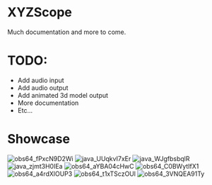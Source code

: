 # XYZScope
Much documentation and more to come.

# TODO:
- Add audio input
- Add audio output
- Add animated 3d model output
- More documentation
- Etc... 

# Showcase
![obs64_fPxcN9D2Wi](https://github.com/user-attachments/assets/511eb18e-6524-4d81-8e21-4041f89e8481)
![java_UUqkvI7xEr](https://github.com/user-attachments/assets/2a4ba9e5-4162-4bb7-b72f-8b4cbc599d1d)
![java_WJgfbsbqlR](https://github.com/user-attachments/assets/20eb2d2c-f0bc-4ff9-be39-4e713b872cb9)
![java_zjmt3H0IEa](https://github.com/user-attachments/assets/bb9a5ccb-6819-468b-b171-00d8d464f775)
![obs64_aYBA04cHwC](https://github.com/user-attachments/assets/7d289356-4fcb-475e-bf50-30a06120ec58) 
![obs64_C0BWytIfX1](https://github.com/user-attachments/assets/61240221-eb74-41ea-9f6b-3e00eef90b9b)
![obs64_a4rdXlOUP3](https://github.com/user-attachments/assets/f7dc9f35-ce15-4116-ab4b-55970e801fa3)
![obs64_t1xTSczOUl](https://github.com/user-attachments/assets/99518e24-591a-47b9-902b-84231a523de9)
![obs64_3VNQEA91Ty](https://github.com/user-attachments/assets/c20424c9-4310-446d-aae0-0db31004072b)


